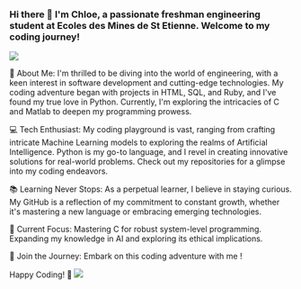 ### Hi there 👋 I'm Chloe, a passionate freshman engineering student at Ecoles des Mines de St Etienne. Welcome to my coding journey!

![](https://media.giphy.com/media/v1.Y2lkPTc5MGI3NjExMDM4Zm83MzA0dDc5eHdtMHpvZHZ0enZmams5MWRmM21tdDVndG1lOSZlcD12MV9pbnRlcm5hbF9naWZfYnlfaWQmY3Q9Zw/xTiTngQ7Gpakdpm4nu/giphy.gif)

🚀 About Me:
I'm thrilled to be diving into the world of engineering, with a keen interest in software development and cutting-edge technologies. My coding adventure began with projects in HTML, SQL, and Ruby, and I've found my true love in Python. Currently, I'm exploring the intricacies of C and Matlab to deepen my programming prowess.

💻 Tech Enthusiast:
My coding playground is vast, ranging from crafting intricate Machine Learning models to exploring the realms of Artificial Intelligence. Python is my go-to language, and I revel in creating innovative solutions for real-world problems. Check out my repositories for a glimpse into my coding endeavors.

📚 Learning Never Stops:
As a perpetual learner, I believe in staying curious. My GitHub is a reflection of my commitment to constant growth, whether it's mastering a new language or embracing emerging technologies.

🚧 Current Focus:
Mastering C for robust system-level programming.
Expanding my knowledge in AI and exploring its ethical implications.

🌈 Join the Journey:
Embark on this coding adventure with me !

Happy Coding! 🚀
![]([https://media.giphy.com/media/HvekzBaREHxlEwvlOS/giphy.gif?cid=ecf05e476pcqf281dqbia5y3v3fsayoj839jg0tt03n8hx56&ep=v1_stickers_search&rid=giphy.gif&ct=s](https://media.giphy.com/media/ksE9feSa2b4V2GYwY4/giphy.gif?cid=ecf05e47puzncw1tqm4cc8132vsdlqdzuj76cbww01wyty5l&ep=v1_stickers_search&rid=giphy.gif&ct=ts)https://media.giphy.com/media/ksE9feSa2b4V2GYwY4/giphy.gif?cid=ecf05e47puzncw1tqm4cc8132vsdlqdzuj76cbww01wyty5l&ep=v1_stickers_search&rid=giphy.gif&ct=ts)
